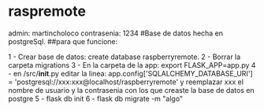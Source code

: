 # raspremote

admin: martincholoco
contrasenia: 1234
#Base de datos hecha en postgreSql.
##para que funcione:

1 - Crear base de datos: create database raspberryremote.
2 - Borrar la carpeta migrations
3 - En la carpeta de la app: export FLASK_APP=app.py
4 - en /src/__init__.py editar la linea:
app.config['SQLALCHEMY_DATABASE_URI'] = 'postgresql://xxx:xxx@localhost/raspberryremote'
y reemplazar xxx el nombre de usuario y la contrasenia con los que creaste la base de datos en postgre
5 - flask db init
6 - flask db migrate -m "algo"
